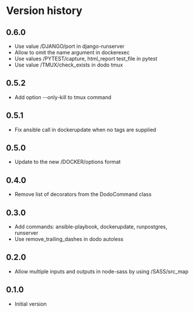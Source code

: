 # Version history

## 0.6.0

- Use value /DJANGO/port in django-runserver
- Allow to omit the name argument in dockerexec
- Use values /PYTEST/capture, html_report test_file in pytest
- Use value /TMUX/check_exists in dodo tmux

## 0.5.2

- Add option --only-kill to tmux command

## 0.5.1

- Fix ansible call in dockerupdate when no tags are supplied

## 0.5.0

- Update to the new /DOCKER/options format

## 0.4.0

- Remove list of decorators from the DodoCommand class

## 0.3.0

- Add commands: ansible-playbook, dockerupdate, runpostgres, runserver
- Use remove_trailing_dashes in dodo autoless

## 0.2.0

- Allow multiple inputs and outputs in node-sass by using /SASS/src_map

## 0.1.0

- Initial version
